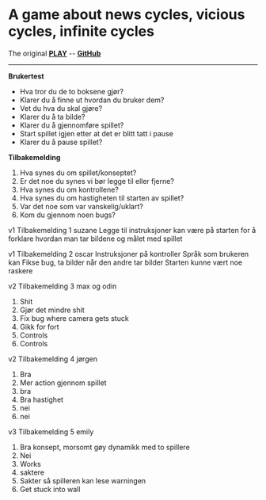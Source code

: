 # A game about news cycles, vicious cycles, infinite cycles

The original 
**[PLAY](https://ncase.itch.io/wbwwb)** -- **[GitHub](https://github.com/ncase/wbwwb)**

---

**Brukertest**

- Hva tror du de to boksene gjør?
- Klarer du å finne ut hvordan du bruker dem?
- Vet du hva du skal gjøre?
- Klarer du å ta bilde?
- Klarer du å gjennomføre spillet?
- Start spillet igjen etter at det er blitt tatt i pause
- Klarer du å pause spillet?


**Tilbakemelding**
1. Hva synes du om spillet/konseptet? 
2. Er det noe du synes vi bør legge til eller fjerne? 
3. Hva synes du om kontrollene? 
4. Hva synes du om hastigheten til starten av spillet? 
5. Var det noe som var vanskelig/uklart? 
6. Kom du gjennom noen bugs?


v1
Tilbakemelding 1 suzane
Legge til instruksjoner kan være på starten for å forklare hvordan man tar bildene og målet med spillet

v1
Tilbakemelding 2 oscar
Instruksjoner på kontroller
Språk som brukeren kan
Fikse bug, ta bilder når den andre tar bilder
Starten kunne vært noe raskere 

v2
Tilbakemelding 3 max og odin
1. Shit
2. Gjør det mindre shit
3. Fix bug where camera gets stuck
4. Gikk for fort 
5. Controls
6. Controls

v2
Tilbakemelding 4 jørgen
1. Bra
2. Mer action gjennom spillet
3. bra
4. Bra hastighet
5. nei
6. nei

v3
Tilbakemelding 5 emily 
1. Bra konsept, morsomt gøy dynamikk med to spillere
2. Nei
3. Works
4. saktere
5. Sakter så spilleren kan lese warningen 
6. Get stuck into wall

